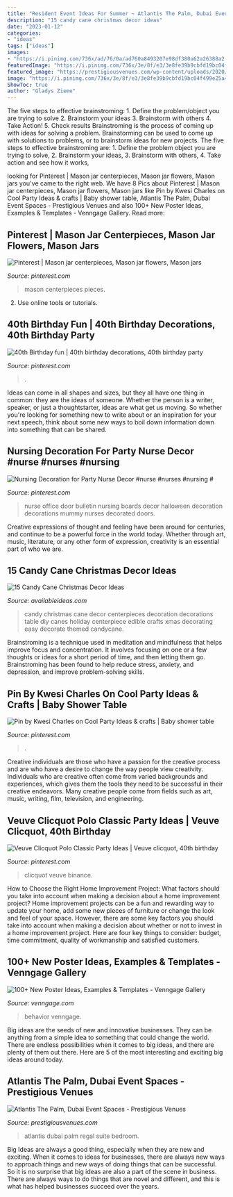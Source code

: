 ```yaml
---
title: "Resident Event Ideas For Summer ~ Atlantis The Palm, Dubai Event Spaces"
description: "15 candy cane christmas decor ideas"
date: "2023-01-12"
categories:
- "ideas"
tags: ["ideas"]
images:
- "https://i.pinimg.com/736x/ad/76/0a/ad760a8493207e98df380a62a26388a2--flowers-vase-mason-jar-flowers.jpg"
featuredImage: "https://i.pinimg.com/736x/3e/8f/e3/3e8fe39b9cbfd19bc04f499e25a47aff.jpg"
featured_image: "https://prestigiousvenues.com/wp-content/uploads/2020/04/Regal-Suite-Bedroom-Atlantis-The-Palm-Prestigious-Venues.jpg"
image: "https://i.pinimg.com/736x/3e/8f/e3/3e8fe39b9cbfd19bc04f499e25a47aff.jpg"
ShowToc: true
author: "Gladys Zieme"
---
```



The five steps to effective brainstroming: 1. Define the problem/object you are trying to solve 2. Brainstorm your ideas 3. Brainstorm with others 4. Take Action! 5. Check results
Brainstroming is the process of coming up with ideas for solving a problem. Brainstorming can be used to come up with solutions to problems, or to brainstorm ideas for new projects. The five steps to effective brainstroming are: 1. Define the problem object you are trying to solve, 2. Brainstorm your ideas, 3. Brainstorm with others, 4. Take action and see how it works, 
	

		
looking for Pinterest | Mason jar centerpieces, Mason jar flowers, Mason jars you've came to the right web. We have 8 Pics about Pinterest | Mason jar centerpieces, Mason jar flowers, Mason jars like Pin by Kwesi Charles on Cool Party Ideas &amp; crafts | Baby shower table, Atlantis The Palm, Dubai Event Spaces - Prestigious Venues and also 100+ New Poster Ideas, Examples &amp; Templates - Venngage Gallery. Read more:
		
    
## Pinterest | Mason Jar Centerpieces, Mason Jar Flowers, Mason Jars

<img loading=lazy src="https://i.pinimg.com/736x/ad/76/0a/ad760a8493207e98df380a62a26388a2--flowers-vase-mason-jar-flowers.jpg" onerror="this.onerror=null;this.src='https://tse4.mm.bing.net/th?id=OIP.C8WRTOKSXwUru2nmePKBeQHaLH&amp;pid=15.1';" alt="Pinterest | Mason jar centerpieces, Mason jar flowers, Mason jars">

_Source: pinterest.com_

>mason centerpieces pieces. 

	

2. Use online tools or tutorials.

    
## 40th Birthday Fun | 40th Birthday Decorations, 40th Birthday Party

<img loading=lazy src="https://i.pinimg.com/736x/3e/8f/e3/3e8fe39b9cbfd19bc04f499e25a47aff.jpg" onerror="this.onerror=null;this.src='https://tse4.mm.bing.net/th?id=OIP.UgGxOPZy7lacHyxNjCtlSAHaLH&amp;pid=15.1';" alt="40th Birthday fun | 40th birthday decorations, 40th birthday party">

_Source: pinterest.com_

>. 

	

Ideas can come in all shapes and sizes, but they all have one thing in common: they are the ideas of someone. Whether the person is a writer, speaker, or just a thoughtstarter, ideas are what get us moving. So whether you're looking for something new to write about or an inspiration for your next speech, think about some new ways to boil down information down into something that can be shared.

    
## Nursing Decoration For Party Nurse Decor #nurse #nurses #nursing #

<img loading=lazy src="https://i.pinimg.com/736x/81/7b/74/817b742f8cc523c48935c06a4302eaa2.jpg" onerror="this.onerror=null;this.src='https://tse2.mm.bing.net/th?id=OIP.ne5wmPyDD2uyc7_7oJYmvAHaJ4&amp;pid=15.1';" alt="Nursing Decoration for Party Nurse Decor #nurse #nurses #nursing #">

_Source: pinterest.com_

>nurse office door bulletin nursing boards decor halloween decoration decorations mummy nurses decorated doors. 

	

Creative expressions of thought and feeling have been around for centuries, and continue to be a powerful force in the world today. Whether through art, music, literature, or any other form of expression, creativity is an essential part of who we are.

    
## 15 Candy Cane Christmas Decor Ideas

<img loading=lazy src="http://availableideas.com/wp-content/uploads/2015/09/candy-cane-decor.jpg" onerror="this.onerror=null;this.src='https://tse3.mm.bing.net/th?id=OIP.aXBrNw0lD1zbKdEGNKitWgHaKx&amp;pid=15.1';" alt="15 Candy Cane Christmas Decor Ideas">

_Source: availableideas.com_

>candy christmas cane decor centerpieces decoration decorations table diy canes holiday centerpiece edible crafts xmas decorating easy decorate themed candycane. 

	

Brainstroming is a technique used in meditation and mindfulness that helps improve focus and concentration. It involves focusing on one or a few thoughts or ideas for a short period of time, and then letting them go. Brainstroming has been found to help reduce stress, anxiety, and depression, and improve problem-solving skills.

    
## Pin By Kwesi Charles On Cool Party Ideas &amp; Crafts | Baby Shower Table

<img loading=lazy src="https://i.pinimg.com/736x/28/ed/35/28ed35bf18fd42ea787cc4a0f20cf4de.jpg" onerror="this.onerror=null;this.src='https://tse4.mm.bing.net/th?id=OIP.w9tK5C5VkTShUslK30ViwQHaHa&amp;pid=15.1';" alt="Pin by Kwesi Charles on Cool Party Ideas &amp; crafts | Baby shower table">

_Source: pinterest.com_

>. 

	

Creative individuals are those who have a passion for the creative process and are who have a desire to change the way people view creativity. Individuals who are creative often come from varied backgrounds and experiences, which gives them the tools they need to be successful in their creative endeavors. Many creative people come from fields such as art, music, writing, film, television, and engineering.

    
## Veuve Clicquot Polo Classic Party Ideas | Veuve Clicquot, 40th Birthday

<img loading=lazy src="https://i.pinimg.com/736x/9f/30/c7/9f30c73e4f5db8e8aadbe3c96c7c3e37.jpg" onerror="this.onerror=null;this.src='https://tse2.mm.bing.net/th?id=OIP.ECbPk_oW6ppgLMjVAh7wuAHaJ4&amp;pid=15.1';" alt="Veuve Clicquot Polo Classic Party Ideas | Veuve clicquot, 40th birthday">

_Source: pinterest.com_

>clicquot veuve binance. 

	

How to Choose the Right Home Improvement Project: What factors should you take into account when making a decision about a home improvement project?
Home improvement projects can be a fun and rewarding way to update your home, add some new pieces of furniture or change the look and feel of your space. However, there are some key factors you should take into account when making a decision about whether or not to invest in a home improvement project. Here are four key things to consider: budget, time commitment, quality of workmanship and satisfied customers.

    
## 100+ New Poster Ideas, Examples &amp; Templates - Venngage Gallery

<img loading=lazy src="https://venngage-wordpress.s3.amazonaws.com/uploads/2020/06/Research-Poster.png" onerror="this.onerror=null;this.src='https://tse2.mm.bing.net/th?id=OIP.7vAnfvYbVsKiR6z4SghbMAHaKd&amp;pid=15.1';" alt="100+ New Poster Ideas, Examples &amp; Templates - Venngage Gallery">

_Source: venngage.com_

>behavior venngage. 

	

Big ideas are the seeds of new and innovative businesses. They can be anything from a simple idea to something that could change the world. There are endless possibilities when it comes to big ideas, and there are plenty of them out there. Here are 5 of the most interesting and exciting big ideas around today.

    
## Atlantis The Palm, Dubai Event Spaces - Prestigious Venues

<img loading=lazy src="https://prestigiousvenues.com/wp-content/uploads/2020/04/Regal-Suite-Bedroom-Atlantis-The-Palm-Prestigious-Venues.jpg" onerror="this.onerror=null;this.src='https://tse1.mm.bing.net/th?id=OIP.wSjv_VfdS0EWZ1nKXEU7dwHaDt&amp;pid=15.1';" alt="Atlantis The Palm, Dubai Event Spaces - Prestigious Venues">

_Source: prestigiousvenues.com_

>atlantis dubai palm regal suite bedroom. 

	

Big Ideas are always a good thing, especially when they are new and exciting. When it comes to ideas for businesses, there are always new ways to approach things and new ways of doing things that can be successful. So it is no surprise that big ideas are also a part of the scene in business. There are always ways to do things that are novel and different, and this is what has helped businesses succeed over the years.


